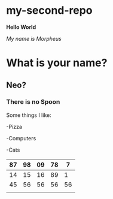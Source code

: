 # my-second-repo

__Hello World__

*My name is Morpheus*
# What is your name?
## Neo?
### There is no Spoon


Some things I like:

-Pizza

-Computers

-Cats




| 87 | 98 | 09 | 78 | 7  |
|----|----|----|----|----|
| 14 | 15 | 16 | 89 | 1  |
| 45 | 56 | 56 | 56 | 56 |
|    |    |    |    |    |